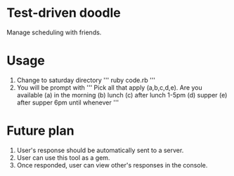 Test-driven doodle
======

Manage scheduling with friends.

Usage
======

1. Change to saturday directory
'''
ruby code.rb
'''
2. You will be prompt with
'''
Pick all that apply (a,b,c,d,e). Are you available
(a) in the morning
(b) lunch
(c) after lunch 1-5pm
(d) supper
(e) after supper 6pm until whenever
'''

Future plan
======
1. User's response should be automatically sent to a server.
1. User can use this tool as a gem.
1. Once responded, user can view other's responses in the console.
